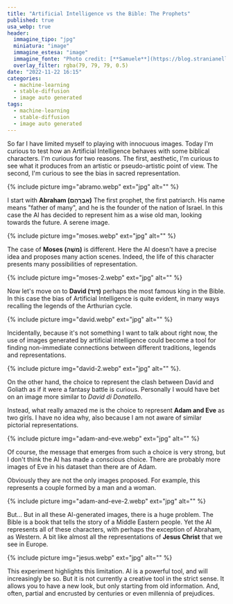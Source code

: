 ```yaml
---
title: "Artificial Intelligence vs the Bible: The Prophets"
published: true
usa_webp: true
header:
  immagine_tipo: "jpg"
  miniatura: "image"
  immagine_estesa: "image"
  immagine_fonte: "Photo credit: [**Samuele**](https://blog.stranianelli.com/)"
  overlay_filter: rgba(79, 79, 79, 0.5)
date: "2022-11-22 16:15"
categories:
  - machine-learning
  - stable-diffusion
  - image auto generated
tags:
  - machine-learning
  - stable-diffusion
  - image auto generated
---
```


So far I have limited myself to playing with innocuous images. Today I'm curious to test how an Artificial Intelligence behaves with some biblical characters. I'm curious for two reasons. The first, aesthetic, I'm curious to see what it produces from an artistic or pseudo-artistic point of view. The second, I'm curious to see the bias in sacred representation.

{% include picture img="abramo.webp" ext="jpg" alt="" %}

I start with **Abraham (אַבְרָהָם)** The first prophet, the first patriarch. His name means "father of many", and he is the founder of the nation of Israel. In this case the AI has decided to represent him as a wise old man, looking towards the future. A serene image.

{% include picture img="moses.webp" ext="jpg" alt="" %}

The case of **Moses (משֶׁה)** is different. Here the AI doesn't have a precise idea and proposes many action scenes. Indeed, the life of this character presents many possibilities of representation.

{% include picture img="moses-2.webp" ext="jpg" alt="" %}

Now let's move on to **David (דָּוִד)** perhaps the most famous king in the Bible. In this case the bias of Artificial Intelligence is quite evident, in many ways recalling the legends of the Arthurian cycle.

{% include picture img="david.webp" ext="jpg" alt="" %}

Incidentally, because it's not something I want to talk about right now, the use of images generated by artificial intelligence could become a tool for finding non-immediate connections between different traditions, legends and representations.

{% include picture img="david-2.webp" ext="jpg" alt="" %}.

On the other hand, the choice to represent the clash between David and Goliath as if it were a fantasy battle is curious. Personally I would have bet on an image more similar to _David di Donatello_.

Instead, what really amazed me is the choice to represent **Adam and Eve** as two girls. I have no idea why, also because I am not aware of similar pictorial representations.

{% include picture img="adam-and-eve.webp" ext="jpg" alt="" %}

Of course, the message that emerges from such a choice is very strong, but I don't think the AI has made a conscious choice. There are probably more images of Eve in his dataset than there are of Adam.

Obviously they are not the only images proposed. For example, this represents a couple formed by a man and a woman.

{% include picture img="adam-and-eve-2.webp" ext="jpg" alt="" %}

But… But in all these AI-generated images, there is a huge problem. The Bible is a book that tells the story of a Middle Eastern people. Yet the AI represents all of these characters, with perhaps the exception of Abraham, as Western. A bit like almost all the representations of **Jesus Christ** that we see in Europe.

{% include picture img="jesus.webp" ext="jpg" alt="" %}

This experiment highlights this limitation. AI is a powerful tool, and will increasingly be so. But it is not currently a creative tool in the strict sense. It allows you to have a new look, but only starting from old information. And, often, partial and encrusted by centuries or even millennia of prejudices.

